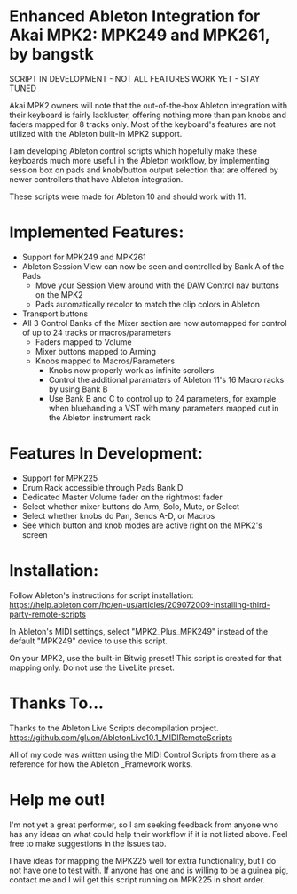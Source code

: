 # Enhanced Ableton Integration for Akai MPK2: MPK249 and MPK261, by bangstk
SCRIPT IN DEVELOPMENT - NOT ALL FEATURES WORK YET - STAY TUNED

Akai MPK2 owners will note that the out-of-the-box Ableton integration with their keyboard is fairly lackluster, offering nothing more than pan knobs and faders mapped for 8 tracks only. 
Most of the keyboard's features are not utilized with the Ableton built-in MPK2 support.

I am developing Ableton control scripts which hopefully make these keyboards much more useful in the Ableton workflow,
by implementing session box on pads and knob/button output selection that are offered by newer controllers that have Ableton integration.

These scripts were made for Ableton 10 and should work with 11.

# Implemented Features:
- Support for MPK249 and MPK261
- Ableton Session View can now be seen and controlled by Bank A of the Pads
	- Move your Session View around with the DAW Control nav buttons on the MPK2
	- Pads automatically recolor to match the clip colors in Ableton
- Transport buttons
- All 3 Control Banks of the Mixer section are now automapped for control of up to 24 tracks or macros/parameters
	- Faders mapped to Volume
	- Mixer buttons mapped to Arming
	- Knobs mapped to Macros/Parameters
		- Knobs now properly work as infinite scrollers
		- Control the additional paramaters of Ableton 11's 16 Macro racks by using Bank B
		- Use Bank B and C to control up to 24 parameters, for example when bluehanding a VST with many parameters mapped out in the Ableton instrument rack


# Features In Development:
- Support for MPK225
- Drum Rack accessible through Pads Bank D
- Dedicated Master Volume fader on the rightmost fader
- Select whether mixer buttons do Arm, Solo, Mute, or Select
- Select whether knobs do Pan, Sends A-D, or Macros
- See which button and knob modes are active right on the MPK2's screen

# Installation:
Follow Ableton's instructions for script installation: https://help.ableton.com/hc/en-us/articles/209072009-Installing-third-party-remote-scripts

In Ableton's MIDI settings, select "MPK2_Plus_MPK249" instead of the default "MPK249" device to use this script.

On your MPK2, use the built-in Bitwig preset! This script is created for that mapping only. Do not use the LiveLite preset.

# Thanks To...
Thanks to the Ableton Live Scripts decompilation project.
https://github.com/gluon/AbletonLive10.1_MIDIRemoteScripts

All of my code was written using the MIDI Control Scripts from there as a reference for how the Ableton _Framework works.

# Help me out!
I'm not yet a great performer, so I am seeking feedback from anyone who has any ideas on what could help their workflow if it is not listed above.
Feel free to make suggestions in the Issues tab.

I have ideas for mapping the MPK225 well for extra functionality, but I do not have one to test with. 
If anyone has one and is willing to be a guinea pig, contact me and I will get this script running on MPK225 in short order.